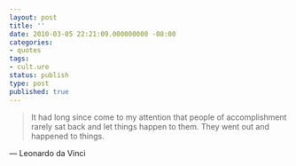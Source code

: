 ```yaml
---
layout: post
title: ''
date: 2010-03-05 22:21:09.000000000 -08:00
categories:
- quotes
tags:
- cult.ure
status: publish
type: post
published: true
---
```

> It had long since come to my attention that people of accomplishment rarely sat back and let things happen to them. They went out and happened to things.

&mdash; Leonardo da Vinci
